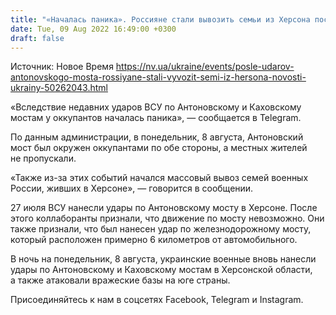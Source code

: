 ```yaml
---
title: "«Началась паника». Россияне стали вывозить семьи из Херсона после ударов ВСУ по Антоновскому мосту — ОВА"
date: Tue, 09 Aug 2022 16:49:00 +0300
draft: false
---
```

Источник: Новое Время https://nv.ua/ukraine/events/posle-udarov-antonovskogo-mosta-rossiyane-stali-vyvozit-semi-iz-hersona-novosti-ukrainy-50262043.html


«Вследствие недавних ударов ВСУ по Антоновскому и Каховскому мостам у оккупантов началась паника», — сообщается в Telegram. 

По данным администрации, в понедельник, 8 августа, Антоновский мост был окружен оккупантами по обе стороны, а местных жителей не пропускали. 

«Также из-за этих событий начался массовый вывоз семей военных России, живших в Херсоне», — говорится в сообщении.

27 июля ВСУ нанесли удары по Антоновскому мосту в Херсоне. После этого коллаборанты признали, что движение по мосту невозможно. Они также признали, что был нанесен удар по железнодорожному мосту, который расположен примерно 6 километров от автомобильного. 

В ночь на понедельник, 8 августа, украинские военные вновь нанесли удары по Антоновскому и Каховскому мостам в Херсонской области, а также атаковали вражеские базы на юге страны.

Присоединяйтесь к нам в соцсетях Facebook, Telegram и Instagram.

